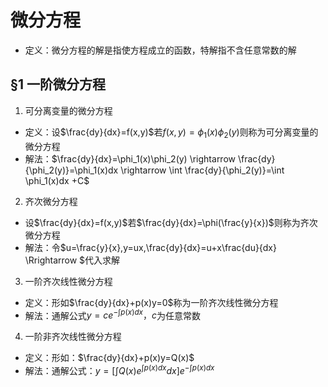 <head>
  <script src="https://cdn.mathjax.org/mathjax/latest/MathJax.js?config=TeX-AMS-MML_HTMLorMML" type="text/javascript"></script>
  <script type="text/x-mathjax-config">
    MathJax.Hub.Config({
      tex2jax: {
      skipTags: ['script', 'noscript', 'style', 'textarea', 'pre'],
      inlineMath: [['$','$']]
      }
    });
  </script>
</head>

# 微分方程
- 定义：微分方程的解是指使方程成立的函数，特解指不含任意常数的解

## §1 一阶微分方程
1. 可分离变量的微分方程
   
  - 定义：设$\frac{dy}{dx}=f(x,y)$若$f(x,y)=\phi_1(x)\phi_2(y)$则称为可分离变量的微分方程
  - 解法：$\frac{dy}{dx}=\phi_1(x)\phi_2(y) \rightarrow \frac{dy}{\phi_2(y)}=\phi_1(x)dx \rightarrow \int \frac{dy}{\phi_2(y)}=\int \phi_1(x)dx +C$

2. 齐次微分方程
  - 设$\frac{dy}{dx}=f(x,y)$若$\frac{dy}{dx}=\phi(\frac{y}{x})$则称为齐次微分方程
  - 解法：令$u=\frac{y}{x},y=ux,\frac{dy}{dx}=u+x\frac{du}{dx} \Rrightarrow $代入求解

3. 一阶齐次线性微分方程
  - 定义：形如$\frac{dy}{dx}+p(x)y=0$称为一阶齐次线性微分方程
  - 解法：通解公式$y=ce^{-\int p(x)dx}，c$为任意常数

4. 一阶非齐次线性微分方程
  - 定义：形如：$\frac{dy}{dx}+p(x)y=Q(x)$
  - 解法：通解公式：$y=[\int Q(x)e^{\int p(x)dx}dx]e^{-\int p(x)dx}$
